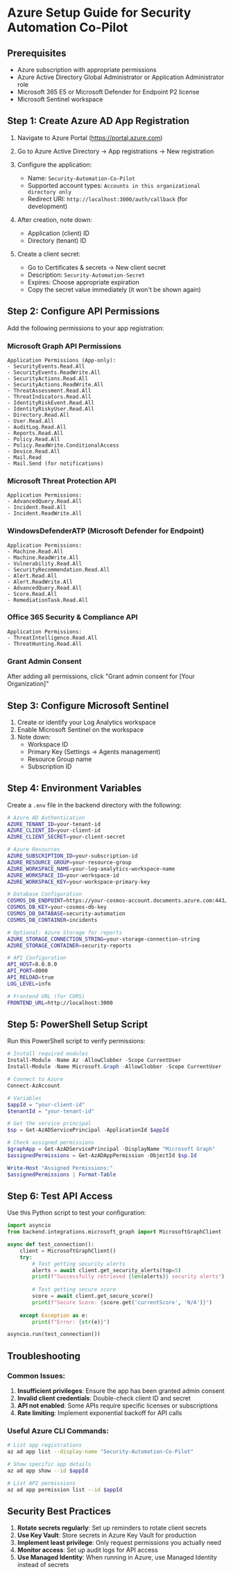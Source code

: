 # Azure Setup Guide for Security Automation Co-Pilot

## Prerequisites
- Azure subscription with appropriate permissions
- Azure Active Directory Global Administrator or Application Administrator role
- Microsoft 365 E5 or Microsoft Defender for Endpoint P2 license
- Microsoft Sentinel workspace

## Step 1: Create Azure AD App Registration

1. Navigate to Azure Portal (https://portal.azure.com)
2. Go to Azure Active Directory → App registrations → New registration
3. Configure the application:
   - Name: `Security-Automation-Co-Pilot`
   - Supported account types: `Accounts in this organizational directory only`
   - Redirect URI: `http://localhost:3000/auth/callback` (for development)

4. After creation, note down:
   - Application (client) ID
   - Directory (tenant) ID

5. Create a client secret:
   - Go to Certificates & secrets → New client secret
   - Description: `Security-Automation-Secret`
   - Expires: Choose appropriate expiration
   - Copy the secret value immediately (it won't be shown again)

## Step 2: Configure API Permissions

Add the following permissions to your app registration:

### Microsoft Graph API Permissions
```
Application Permissions (App-only):
- SecurityEvents.Read.All
- SecurityEvents.ReadWrite.All
- SecurityActions.Read.All
- SecurityActions.ReadWrite.All
- ThreatAssessment.Read.All
- ThreatIndicators.Read.All
- IdentityRiskEvent.Read.All
- IdentityRiskyUser.Read.All
- Directory.Read.All
- User.Read.All
- AuditLog.Read.All
- Reports.Read.All
- Policy.Read.All
- Policy.ReadWrite.ConditionalAccess
- Device.Read.All
- Mail.Read
- Mail.Send (for notifications)
```

### Microsoft Threat Protection API
```
Application Permissions:
- AdvancedQuery.Read.All
- Incident.Read.All
- Incident.ReadWrite.All
```

### WindowsDefenderATP (Microsoft Defender for Endpoint)
```
Application Permissions:
- Machine.Read.All
- Machine.ReadWrite.All
- Vulnerability.Read.All
- SecurityRecommendation.Read.All
- Alert.Read.All
- Alert.ReadWrite.All
- AdvancedQuery.Read.All
- Score.Read.All
- RemediationTask.Read.All
```

### Office 365 Security & Compliance API
```
Application Permissions:
- ThreatIntelligence.Read.All
- ThreatHunting.Read.All
```

### Grant Admin Consent
After adding all permissions, click "Grant admin consent for [Your Organization]"

## Step 3: Configure Microsoft Sentinel

1. Create or identify your Log Analytics workspace
2. Enable Microsoft Sentinel on the workspace
3. Note down:
   - Workspace ID
   - Primary Key (Settings → Agents management)
   - Resource Group name
   - Subscription ID

## Step 4: Environment Variables

Create a `.env` file in the backend directory with the following:

```bash
# Azure AD Authentication
AZURE_TENANT_ID=your-tenant-id
AZURE_CLIENT_ID=your-client-id
AZURE_CLIENT_SECRET=your-client-secret

# Azure Resources
AZURE_SUBSCRIPTION_ID=your-subscription-id
AZURE_RESOURCE_GROUP=your-resource-group
AZURE_WORKSPACE_NAME=your-log-analytics-workspace-name
AZURE_WORKSPACE_ID=your-workspace-id
AZURE_WORKSPACE_KEY=your-workspace-primary-key

# Database Configuration
COSMOS_DB_ENDPOINT=https://your-cosmos-account.documents.azure.com:443/
COSMOS_DB_KEY=your-cosmos-db-key
COSMOS_DB_DATABASE=security-automation
COSMOS_DB_CONTAINER=incidents

# Optional: Azure Storage for reports
AZURE_STORAGE_CONNECTION_STRING=your-storage-connection-string
AZURE_STORAGE_CONTAINER=security-reports

# API Configuration
API_HOST=0.0.0.0
API_PORT=8000
API_RELOAD=true
LOG_LEVEL=info

# Frontend URL (for CORS)
FRONTEND_URL=http://localhost:3000
```

## Step 5: PowerShell Setup Script

Run this PowerShell script to verify permissions:

```powershell
# Install required modules
Install-Module -Name Az -AllowClobber -Scope CurrentUser
Install-Module -Name Microsoft.Graph -AllowClobber -Scope CurrentUser

# Connect to Azure
Connect-AzAccount

# Variables
$appId = "your-client-id"
$tenantId = "your-tenant-id"

# Get the service principal
$sp = Get-AzADServicePrincipal -ApplicationId $appId

# Check assigned permissions
$graphApp = Get-AzADServicePrincipal -DisplayName "Microsoft Graph"
$assignedPermissions = Get-AzADAppPermission -ObjectId $sp.Id

Write-Host "Assigned Permissions:"
$assignedPermissions | Format-Table
```

## Step 6: Test API Access

Use this Python script to test your configuration:

```python
import asyncio
from backend.integrations.microsoft_graph import MicrosoftGraphClient

async def test_connection():
    client = MicrosoftGraphClient()
    try:
        # Test getting security alerts
        alerts = await client.get_security_alerts(top=5)
        print(f"Successfully retrieved {len(alerts)} security alerts")
        
        # Test getting secure score
        score = await client.get_secure_score()
        print(f"Secure Score: {score.get('currentScore', 'N/A')}")
        
    except Exception as e:
        print(f"Error: {str(e)}")

asyncio.run(test_connection())
```

## Troubleshooting

### Common Issues:
1. **Insufficient privileges**: Ensure the app has been granted admin consent
2. **Invalid client credentials**: Double-check client ID and secret
3. **API not enabled**: Some APIs require specific licenses or subscriptions
4. **Rate limiting**: Implement exponential backoff for API calls

### Useful Azure CLI Commands:
```bash
# List app registrations
az ad app list --display-name "Security-Automation-Co-Pilot"

# Show specific app details
az ad app show --id $appId

# List API permissions
az ad app permission list --id $appId
```

## Security Best Practices

1. **Rotate secrets regularly**: Set up reminders to rotate client secrets
2. **Use Key Vault**: Store secrets in Azure Key Vault for production
3. **Implement least privilege**: Only request permissions you actually need
4. **Monitor access**: Set up audit logs for API access
5. **Use Managed Identity**: When running in Azure, use Managed Identity instead of secrets 